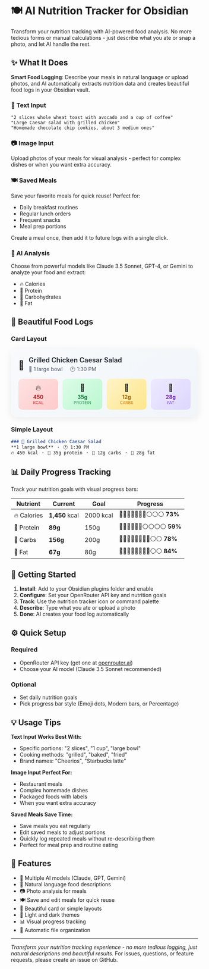 # 🍽️ AI Nutrition Tracker for Obsidian

Transform your nutrition tracking with AI-powered food analysis. No more tedious forms or manual calculations - just describe what you ate or snap a photo, and let AI handle the rest.

## ✨ What It Does

**Smart Food Logging**: Describe your meals in natural language or upload photos, and AI automatically extracts nutrition data and creates beautiful food logs in your Obsidian vault.

### 📝 Text Input
```
"2 slices whole wheat toast with avocado and a cup of coffee"
"Large Caesar salad with grilled chicken"
"Homemade chocolate chip cookies, about 3 medium ones"
```

### 📷 Image Input
Upload photos of your meals for visual analysis - perfect for complex dishes or when you want extra accuracy.

### 🍽️ Saved Meals
Save your favorite meals for quick reuse! Perfect for:
- Daily breakfast routines
- Regular lunch orders
- Frequent snacks
- Meal prep portions

Create a meal once, then add it to future logs with a single click.

### 🤖 AI Analysis
Choose from powerful models like Claude 3.5 Sonnet, GPT-4, or Gemini to analyze your food and extract:
- 🔥 Calories
- 💪 Protein  
- 🌾 Carbohydrates
- 🥑 Fat

## 🎨 Beautiful Food Logs

### Card Layout
<div style="background: linear-gradient(135deg, #f8fafc, #f1f5f9); border-radius: 16px; padding: 20px; margin: 16px 0; box-shadow: 0 4px 20px rgba(0,0,0,0.08);">
  <div style="display: flex; align-items: center; margin-bottom: 12px;">
    <span style="font-size: 24px; margin-right: 12px;">🥗</span>
    <div>
      <h3 style="color: #1a202c; margin: 0; font-size: 18px; font-weight: 600;">Grilled Chicken Caesar Salad</h3>
      <div style="color: #4a5568; font-size: 14px; margin-top: 4px;">
        <span style="margin-right: 16px;">📏 1 large bowl</span>
        <span>🕐 1:30 PM</span>
      </div>
    </div>
  </div>
  <div style="display: grid; grid-template-columns: repeat(4, 1fr); gap: 12px;">
    <div style="text-align: center; padding: 12px; background: linear-gradient(135deg, #fee2e2, #fecaca); border-radius: 10px;">
      <div style="font-size: 20px; margin-bottom: 4px;">🔥</div>
      <div style="color: #b91c1c; font-weight: bold;">450</div>
      <div style="color: #dc2626; font-size: 11px;">KCAL</div>
    </div>
    <div style="text-align: center; padding: 12px; background: linear-gradient(135deg, #dcfce7, #bbf7d0); border-radius: 10px;">
      <div style="font-size: 20px; margin-bottom: 4px;">💪</div>
      <div style="color: #15803d; font-weight: bold;">35g</div>
      <div style="color: #16a34a; font-size: 11px;">PROTEIN</div>
    </div>
    <div style="text-align: center; padding: 12px; background: linear-gradient(135deg, #fef3c7, #fde68a); border-radius: 10px;">
      <div style="font-size: 20px; margin-bottom: 4px;">🌾</div>
      <div style="color: #a16207; font-weight: bold;">12g</div>
      <div style="color: #d97706; font-size: 11px;">CARBS</div>
    </div>
    <div style="text-align: center; padding: 12px; background: linear-gradient(135deg, #ede9fe, #ddd6fe); border-radius: 10px;">
      <div style="font-size: 20px; margin-bottom: 4px;">🥑</div>
      <div style="color: #6b21a8; font-weight: bold;">28g</div>
      <div style="color: #7c3aed; font-size: 11px;">FAT</div>
    </div>
  </div>
</div>

### Simple Layout
```markdown
### 🥗 Grilled Chicken Caesar Salad
**1 large bowl** ・ 🕐 1:30 PM
🔥 450 kcal ・ 💪 35g protein ・ 🌾 12g carbs ・ 🥑 28g fat
```

## 📊 Daily Progress Tracking

Track your nutrition goals with visual progress bars:

| Nutrient | Current | Goal | Progress |
|----------|---------|------|----------|
| 🔥 Calories | **1,450** kcal | 2000 kcal | 🔴🔴🔴🔴🔴🔴🔴⚪⚪⚪ **73%** |
| 💪 Protein | **89g** | 150g | 🔴🔴🔴🔴🔴🔴⚪⚪⚪⚪ **59%** |
| 🌾 Carbs | **156g** | 200g | 🔴🔴🔴🔴🔴🔴🔴🔴⚪⚪ **78%** |
| 🥑 Fat | **67g** | 80g | 🔴🔴🔴🔴🔴🔴🔴🔴⚪⚪ **84%** |

## 🚀 Getting Started

1. **Install**: Add to your Obsidian plugins folder and enable
2. **Configure**: Set your OpenRouter API key and nutrition goals
3. **Track**: Use the nutrition tracker icon or command palette
4. **Describe**: Type what you ate or upload a photo
5. **Done**: AI creates your food log automatically

## ⚙️ Quick Setup

### Required
- OpenRouter API key (get one at [openrouter.ai](https://openrouter.ai))
- Choose your AI model (Claude 3.5 Sonnet recommended)

### Optional
- Set daily nutrition goals
- Pick progress bar style (Emoji dots, Modern bars, or Percentage)

## 💡 Usage Tips

**Text Input Works Best With:**
- Specific portions: "2 slices", "1 cup", "large bowl"
- Cooking methods: "grilled", "baked", "fried"
- Brand names: "Cheerios", "Starbucks latte"

**Image Input Perfect For:**
- Restaurant meals
- Complex homemade dishes
- Packaged foods with labels
- When you want extra accuracy

**Saved Meals Save Time:**
- Save meals you eat regularly
- Edit saved meals to adjust portions
- Quickly log repeated meals without re-describing them
- Perfect for meal prep and routine eating

## 🎯 Features

- 🤖 Multiple AI models (Claude, GPT, Gemini)
- 📝 Natural language food descriptions
- 📷 Photo analysis for meals
- 🍽️ Save and edit meals for quick reuse
- 🎨 Beautiful card or simple layouts
- 🌙 Light and dark themes
- 📊 Visual progress tracking
- 📁 Automatic file organization

---

*Transform your nutrition tracking experience - no more tedious logging, just natural descriptions and beautiful results.* 
For issues, questions, or feature requests, please create an issue on GitHub. 